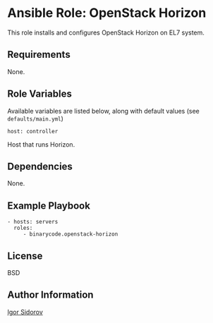 Ansible Role: OpenStack Horizon
===============================

This role installs and configures OpenStack Horizon on EL7 system.

Requirements
------------

None.

Role Variables
--------------

Available variables are listed below, along with default values (see `defaults/main.yml`)

    host: controller

Host that runs Horizon.

Dependencies
------------

None.

Example Playbook
----------------

    - hosts: servers
      roles:
         - binarycode.openstack-horizon

License
-------

BSD

Author Information
------------------

[Igor Sidorov](https://github.com/binarycode)
